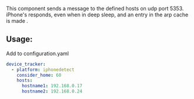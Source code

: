 This component sends a message to the defined hosts on udp port 5353.  
iPhone's responds, even when in deep sleep, and an entry in the arp cache is made .  

## Usage:
Add to configuration.yaml

```yaml
device_tracker:
  - platform: iphonedetect
    consider_home: 60
    hosts:
      hostname1: 192.168.0.17
      hostname2: 192.168.0.24
```
